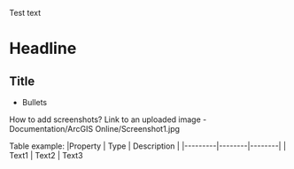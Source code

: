 Test text

# Headline

## Title

* Bullets

How to add screenshots?
Link to an uploaded image - Documentation/ArcGIS Online/Screenshot1.jpg

Table example:
|Property | Type | Description | 
|---------|--------|--------|
| Text1 | Text2 | Text3
